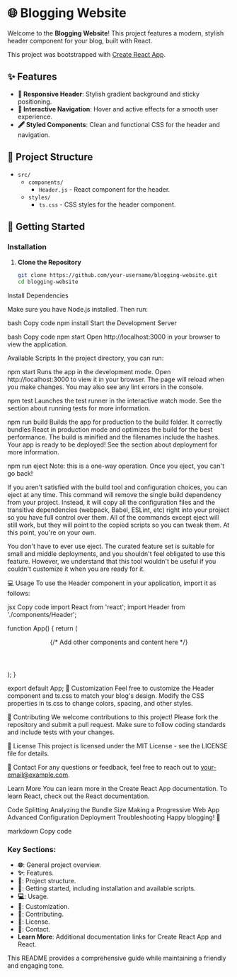 # 🌐 Blogging Website

Welcome to the **Blogging Website**! This project features a modern, stylish header component for your blog, built with React.

This project was bootstrapped with [Create React App](https://github.com/facebook/create-react-app).

## ✨ Features

- **🎨 Responsive Header**: Stylish gradient background and sticky positioning.
- **🔗 Interactive Navigation**: Hover and active effects for a smooth user experience.
- **🖋️ Styled Components**: Clean and functional CSS for the header and navigation.

## 📂 Project Structure

- `src/`
  - `components/`
    - `Header.js` - React component for the header.
  - `styles/`
    - `ts.css` - CSS styles for the header component.

## 🚀 Getting Started

### Installation

1. **Clone the Repository**

   ```bash
   git clone https://github.com/your-username/blogging-website.git
   cd blogging-website
   ```

Install Dependencies

Make sure you have Node.js installed. Then run:

bash
Copy code
npm install
Start the Development Server

bash
Copy code
npm start
Open http://localhost:3000 in your browser to view the application.

Available Scripts
In the project directory, you can run:

npm start
Runs the app in the development mode.
Open http://localhost:3000 to view it in your browser.
The page will reload when you make changes. You may also see any lint errors in the console.

npm test
Launches the test runner in the interactive watch mode.
See the section about running tests for more information.

npm run build
Builds the app for production to the build folder.
It correctly bundles React in production mode and optimizes the build for the best performance.
The build is minified and the filenames include the hashes. Your app is ready to be deployed!
See the section about deployment for more information.

npm run eject
Note: this is a one-way operation. Once you eject, you can't go back!

If you aren't satisfied with the build tool and configuration choices, you can eject at any time. This command will remove the single build dependency from your project. Instead, it will copy all the configuration files and the transitive dependencies (webpack, Babel, ESLint, etc) right into your project so you have full control over them. All of the commands except eject will still work, but they will point to the copied scripts so you can tweak them. At this point, you're on your own.

You don't have to ever use eject. The curated feature set is suitable for small and middle deployments, and you shouldn't feel obligated to use this feature. However, we understand that this tool wouldn't be useful if you couldn't customize it when you are ready for it.

💻 Usage
To use the Header component in your application, import it as follows:

jsx
Copy code
import React from 'react';
import Header from './components/Header';

function App() {
  return (
    <div>
      <Header />
      {/* Add other components and content here */}
    </div>
  );
}

export default App;
🎨 Customization
Feel free to customize the Header component and ts.css to match your blog's design. Modify the CSS properties in ts.css to change colors, spacing, and other styles.

🤝 Contributing
We welcome contributions to this project! Please fork the repository and submit a pull request. Make sure to follow coding standards and include tests with your changes.

📜 License
This project is licensed under the MIT License - see the LICENSE file for details.

📧 Contact
For any questions or feedback, feel free to reach out to your-email@example.com.

Learn More
You can learn more in the Create React App documentation. To learn React, check out the React documentation.

Code Splitting
Analyzing the Bundle Size
Making a Progressive Web App
Advanced Configuration
Deployment
Troubleshooting
Happy blogging! 📝

markdown
Copy code

### Key Sections:
- **🌐**: General project overview.
- **✨**: Features.
- **📂**: Project structure.
- **🚀**: Getting started, including installation and available scripts.
- **💻**: Usage.
- **🎨**: Customization.
- **🤝**: Contributing.
- **📜**: License.
- **📧**: Contact.
- **Learn More**: Additional documentation links for Create React App and React.

This README provides a comprehensive guide while maintaining a friendly and engaging tone.
